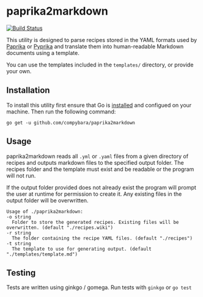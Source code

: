 # paprika2markdown

[![Build Status](https://travis-ci.org/compybara/paprika2markdown.svg?branch=master)](https://travis-ci.org/compybara/paprika2markdown)

This utility is designed to parse recipes stored in the YAML formats used by [Paprika](https://paprikaapp.com/help/mac/#importrecipes) or [Pyprika](http://pyprika.readthedocs.io/en/latest/yaml-spec.html) and translate them into human-readable Markdown documents using a template.

You can use the templates included in the `templates/` directory, or provide your own.

## Installation

To install this utility first ensure that Go is [installed](https://golang.org/doc/install) and configued on your machine. Then run the following command:

  `go get -u github.com/compybara/paprika2markdown`

## Usage

paprika2markdown reads all `.yml` or `.yaml` files from a given directory of recipes and outputs markdown files to the specified output folder. The recipes folder and the template must exist and be readable or the program will not run.

If the output folder provided does not already exist the program will prompt the user at runtime for permission to create it. Any existing files in the output folder will be overwritten.

    Usage of ./paprika2markdown:
    -o string
      Folder to store the generated recipes. Existing files will be overwritten. (default "./recipes.wiki")
    -r string
      The folder containing the recipe YAML files. (default "./recipes")
    -t string
      The template to use for generating output. (default "./templates/template.md")

## Testing

Tests are written using ginkgo / gomega. Run tests with `ginkgo` or `go test`
